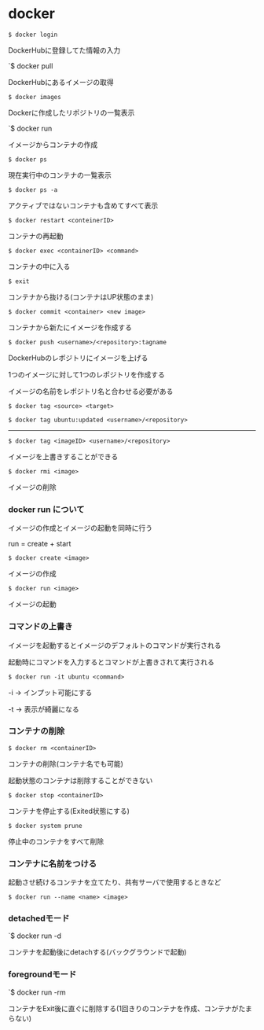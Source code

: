 # docker 

`$ docker login`

DockerHubに登録してた情報の入力

`$ docker pull <image>

DockerHubにあるイメージの取得

`$ docker images`

Dockerに作成したリポジトリの一覧表示

`$ docker run <image>

イメージからコンテナの作成

`$ docker ps`

現在実行中のコンテナの一覧表示

`$ docker ps -a`

アクティブではないコンテナも含めてすべて表示

`$ docker restart <conteinerID>`

コンテナの再起動

`$ docker exec <containerID> <command>`

コンテナの中に入る

`$ exit`

コンテナから抜ける(コンテナはUP状態のまま)

`$ docker commit <container> <new image>`

コンテナから新たにイメージを作成する

`$ docker push <username>/<repository>:tagname`

DockerHubのレポジトリにイメージを上げる

1つのイメージに対して1つのレポジトリを作成する

イメージの名前をレポジトリ名と合わせる必要がある

`$ docker tag <source> <target>`

`$ docker tag ubuntu:updated <username>/<repository>`

---

`$ docker tag <imageID> <username>/<repository>`

イメージを上書きすることができる

`$ docker rmi <image>`

イメージの削除

### docker run について

イメージの作成とイメージの起動を同時に行う

run = create + start

`$ docker create <image>`

イメージの作成

`$ docker run <image>`

イメージの起動

### コマンドの上書き

イメージを起動するとイメージのデフォルトのコマンドが実行される

起動時にコマンドを入力するとコマンドが上書きされて実行される

`$ docker run -it ubuntu <command>`

-i -> インプット可能にする

-t -> 表示が綺麗になる

### コンテナの削除

`$ docker rm <containerID>`

コンテナの削除(コンテナ名でも可能)

起動状態のコンテナは削除することができない

`$ docker stop <containerID>`

コンテナを停止する(Exited状態にする)

`$ docker system prune`

停止中のコンテナをすべて削除

### コンテナに名前をつける

起動させ続けるコンテナを立てたり、共有サーバで使用するときなど

`$ docker run --name <name> <image>`

### detachedモード

`$ docker run -d <image>

コンテナを起動後にdetachする(バックグラウンドで起動)

### foregroundモード

`$ docker run -rm <image>

コンテナをExit後に直ぐに削除する(1回きりのコンテナを作成、コンテナがたまらない)

